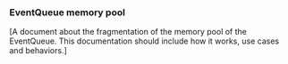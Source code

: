### EventQueue memory pool

[A document about the fragmentation of the memory pool of the EventQueue. This documentation should include how it works, use cases and behaviors.]
